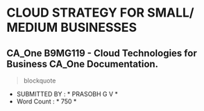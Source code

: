 
# CLOUD STRATEGY FOR SMALL/ MEDIUM BUSINESSES

## CA_One B9MG119 - Cloud Technologies for Business CA_One Documentation.


> blockquote
  - SUBMITTED BY : * PRASOBH G V *
  - Word Count   : * 750 *
